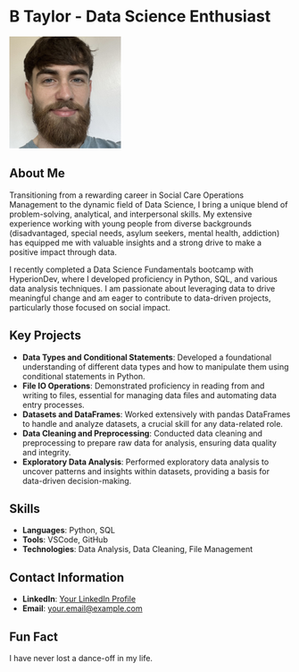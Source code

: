 # B Taylor - Data Science Enthusiast

<img src="https://github.com/Btaylorr/btaylorr/blob/main/assets/Headshot.jpg?raw=true" width="200" height="200">

## About Me
Transitioning from a rewarding career in Social Care Operations Management to the dynamic field of Data Science, I bring a unique blend of problem-solving, analytical, and interpersonal skills. My extensive experience working with young people from diverse backgrounds (disadvantaged, special needs, asylum seekers, mental health, addiction) has equipped me with valuable insights and a strong drive to make a positive impact through data.

I recently completed a Data Science Fundamentals bootcamp with HyperionDev, where I developed proficiency in Python, SQL, and various data analysis techniques. I am passionate about leveraging data to drive meaningful change and am eager to contribute to data-driven projects, particularly those focused on social impact.

## Key Projects
- **Data Types and Conditional Statements**: Developed a foundational understanding of different data types and how to manipulate them using conditional statements in Python.
- **File IO Operations**: Demonstrated proficiency in reading from and writing to files, essential for managing data files and automating data entry processes.
- **Datasets and DataFrames**: Worked extensively with pandas DataFrames to handle and analyze datasets, a crucial skill for any data-related role.
- **Data Cleaning and Preprocessing**: Conducted data cleaning and preprocessing to prepare raw data for analysis, ensuring data quality and integrity.
- **Exploratory Data Analysis**: Performed exploratory data analysis to uncover patterns and insights within datasets, providing a basis for data-driven decision-making.

## Skills
- **Languages**: Python, SQL
- **Tools**: VSCode, GitHub
- **Technologies**: Data Analysis, Data Cleaning, File Management

## Contact Information
- **LinkedIn**: [Your LinkedIn Profile](https://www.linkedin.com/in/yourprofile)
- **Email**: [your.email@example.com](mailto:your.email@example.com)

## Fun Fact
I have never lost a dance-off in my life.
